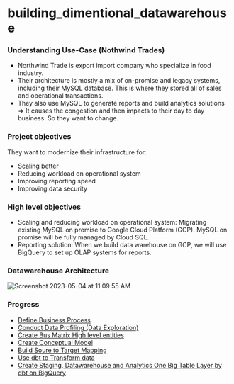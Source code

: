 # building_dimentional_datawarehouse

### Understanding Use-Case (Nothwind Trades)
- Northwind Trade is export import company who specialize in food industry.
- Their architecture is mostly a mix of on-promise and legacy systems, including their MySQL database. This is where they stored all of sales and operational transactions. 
- They also use MySQL to generate reports and build analytics solutions
=> It causes the congestion and then impacts to their day to day business. So they want to change. 

### Project objectives
They want to modernize their infrastructure for:
- Scaling better
- Reducing workload on operational system
- Improving reporting speed
- Improving data security

### High level objectives
- Scaling and reducing workload on operational system: Migrating existing MySQL on promise to Google Cloud Platform (GCP). MySQL on promise will be fully managed by Cloud SQL. 
- Reporting solution: When we build data warehouse on GCP, we will use BigQuery to set up OLAP systems for reports.

### Datawarehouse Architecture
![Screenshot 2023-05-04 at 11 09 55 AM](https://user-images.githubusercontent.com/10942817/236151155-ba728439-6a91-44ab-aaf5-8656a62419ee.png)

### Progress
- [Define Business Process](https://github.com/Susanhuynh/building_dimentional_datawarehouse/tree/main/Define_Business%20_Process)
- [Conduct Data Profiling (Data Exploration)](https://github.com/Susanhuynh/building_dimentional_datawarehouse/tree/main/Data_profiling)
- [Create Bus Matrix High level entities](https://github.com/Susanhuynh/building_dimentional_datawarehouse/tree/main/Bus_Matrix_High_Level_Entities)
- [Create Conceptual Model](https://github.com/Susanhuynh/building_dimentional_datawarehouse/tree/main/Build_Conceptual_Model)
- [Build Soure to Target Mapping](https://github.com/Susanhuynh/building_dimentional_datawarehouse/tree/main/Source%20to%20Target%20Mapping)
- [Use dbt to Transform data](https://github.com/Susanhuynh/building_dimentional_datawarehouse/tree/main/build_dimentional_datawarehouse)
- [Create Staging, Datawarehouse and Analytics One Big Table Layer by dbt on BigQuery](https://github.com/Susanhuynh/building_dimentional_datawarehouse/tree/main/build_dimentional_datawarehouse)
